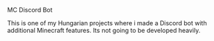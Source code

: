 MC Discord Bot

This is one of my Hungarian projects where i made a Discord bot with additional Minecraft features.
Its not going to be developed heavily.
